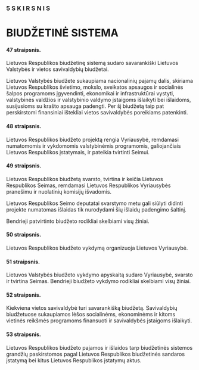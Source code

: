 ### 5 S K I R S N I S

# BIUDŽETINĖ SISTEMA

#### 47 straipsnis.

Lietuvos Respublikos biudžetinę sistemą sudaro savarankiški Lietuvos Valstybės ir vietos savivaldybių biudžetai.

Lietuvos Valstybės biudžete sukaupiama nacionalinių pajamų dalis, skiriama Lietuvos Respublikos švietimo, mokslo, sveikatos apsaugos ir socialinės šalpos programoms įgyvendinti, ekonomikai ir infrastruktūrai vystyti, valstybinės valdžios ir valstybinio valdymo įstaigoms išlaikyti bei išlaidoms, susijusioms su krašto apsauga padengti. Per šį biudžetą taip pat perskirstomi finansiniai ištekliai vietos savivaldybės poreikiams patenkinti.

#### 48 straipsnis.

Lietuvos Respublikos biudžeto projektą rengia Vyriausybė, remdamasi numatomomis ir vykdomomis valstybinėmis programomis, galiojančiais Lietuvos Respublikos įstatymais, ir pateikia tvirtinti Seimui.

#### 49 straipsnis.

Lietuvos Respublikos biudžetą svarsto, tvirtina ir keičia Lietuvos Respublikos Seimas, remdamasi Lietuvos Respublikos Vyriausybės pranešimu ir nuolatinių komisijų išvadomis.

Lietuvos Respublikos Seimo deputatai svarstymo metu gali siūlyti didinti projekte numatomas išlaidas tik nurodydami šių išlaidų padengimo šaltinį.

Bendrieji patvirtinto biudžeto rodikliai skelbiami visų žiniai.

#### 50 straipsnis.

Lietuvos Respublikos biudžeto vykdymą organizuoja Lietuvos Vyriausybė.

#### 51 straipsnis.

Lietuvos Valstybės biudžeto vykdymo apyskaitą sudaro Vyriausybė, svarsto ir tvirtina Seimas. Bendrieji biudžeto vykdymo rodikliai skelbiami visų žiniai.

#### 52 straipsnis.

Kiekviena vietos savivaldybė turi savarankišką biudžetą. Savivaldybių biudžetuose sukaupiamos lėšos socialinėms, ekonominėms ir kitoms vietinės reikšmės programoms finansuoti ir savivaldybės įstaigoms išlaikyti.

#### 53 straipsnis.

Lietuvos Respublikos biudžeto pajamos ir išlaidos tarp biudžetinės sistemos grandžių paskirstomos pagal Lietuvos Respublikos biudžetinės sandaros įstatymą bei kitus Lietuvos Respublikos įstatymų aktus.
